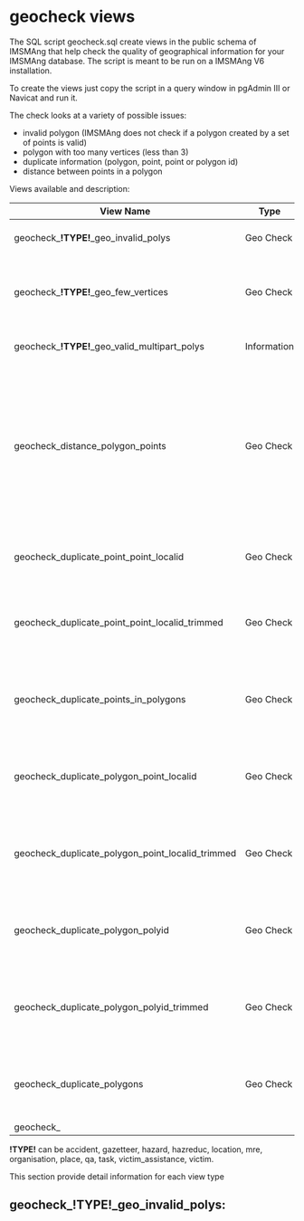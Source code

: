 # geocheck views

The SQL script geocheck.sql create views in the public schema of IMSMAng that help check the quality of geographical information for your IMSMAng database. The script is meant to be run on a IMSMAng V6 installation.

To create the views just copy the script in a query window in pgAdmin III or Navicat and run it.

The check looks at a variety of possible issues:
  - invalid polygon (IMSMAng does not check if a polygon created by a set of points is valid)
  - polygon with too many vertices (less than 3)
  - duplicate information (polygon, point, point or polygon id)
  - distance between points in a polygon

Views available and description:

|View Name| Type | Description|
| --- | --- | --- |
| geocheck_**!TYPE!**_geo_invalid_polys | Geo Check | List of invalid polygons |
| geocheck_**!TYPE!**_geo_few_vertices | Geo Check | List of polygons defined with less than 3 vertices|
| geocheck_**!TYPE!**_geo_valid_multipart_polys | Information| List of multi polygon records|
| geocheck_distance_polygon_points | Geo Check | List of polygons defined with a distance between 2 consecutive points higher than the value defined in the query (default is 5000 m) | 
| geocheck_duplicate_point_point_localid | Geo Check | List of duplicate points based on localid |
| geocheck_duplicate_point_point_localid_trimmed | Geo Check | List of duplicate points based on trimmed localid |
| geocheck_duplicate_points_in_polygons | Geo Check | List of of duplicate points based on coordinates in a polygon|
| geocheck_duplicate_polygon_point_localid | Geo Check | List of duplicate points based on localid in a polygon
| geocheck_duplicate_polygon_point_localid_trimmed | Geo Check | List of duplicate points based on trimmed localid in a polygon|
| geocheck_duplicate_polygon_polyid | Geo Check | List of duplicate polygons based on shape id in a record |
| geocheck_duplicate_polygon_polyid_trimmed | Geo Check | List of duplicate polygons based on trimmed shapeid in a record |
| geocheck_duplicate_polygons | Geo Check | List of duplicate polygons based on coordinates in a record |
| geocheck_
  
**!TYPE!** can be accident, gazetteer, hazard, hazreduc, location, mre, organisation, place, qa, task, victim_assistance, victim.

This section provide detail information for each view type

geocheck_**!TYPE!**_geo_invalid_polys:
  - 
